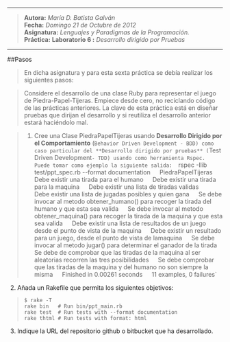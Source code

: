 ***
>**Autora:**         *María D. Batista Galván*  
>**Fecha:**          *Domingo 21 de Octubre de 2012*  
>**Asignatura:**     *Lenguajes y Paradigmas de la Programación.*  
>**Práctica:**       **Laboratorio 6 :** *Desarrollo dirigido por Pruebas*  
***

##Pasos

>En dicha asignatura y para esta sexta práctica se debía realizar los siguientes pasos: 

>Considere el desarrollo de una clase Ruby para representar el juego de Piedra-Papel-Tijeras. Empiece desde cero, no reciclando código de las prácticas anteriores. La clave de esta práctica está en diseñar pruebas que dirijan el desarrollo y si reutiliza el desarrollo anterior estará haciéndolo mal.  

>1. Cree una Clase PiedraPapelTijeras usando **Desarrollo Dirigido por el Comportamiento** (`Behavior Driven Development - BDD) como caso particular del **Desarrollo dirigido por pruebas** (`Test Driven Development` - TDD) usando como herramienta Rspec.  
Puede tomar como ejemplo la siguiente salida:  
>`rspec -Ilib test/ppt_spec.rb --format documentation`  
`PiedraPapelTijeras`  
`Debe existir una tirada para el humano`  
`Debe existir una tirada para la maquina`  
`Debe existir una lista de tiradas validas`  
`Debe existir una lista de jugadas posibles y quien gana`  
`Se debe invocar al metodo obtener_humano() para recoger la tirada del humano y que esta sea valida`  
`Se debe invocar al metodo obtener_maquina() para recoger la tirada de la maquina y que esta sea valida`  
`Debe existir una lista de resultados de un juego desde el punto de vista de la maquina`  
`Debe existir un resultado para un juego, desde el punto de vista de lamaquina`  
`Se debe invocar al metodo jugar() para determinar el ganador de la tirada`  
`Se debe de comprobar que las tiradas de la maquina al ser aleatorias recorren las tres posibilidades`  
`Se debe comprobar que las tiradas de la maquina y del humano no son siempre la misma`  
>`Finished in 0.00261 seconds`  
>`11 examples, 0 failures`  
2.  Añada un Rakefile que permita los siguientes objetivos:  
> `$ rake -T`  
`rake bin   # Run bin/ppt_main.rb`  
`rake test  # Run tests with --format documentation`  
`rake thtml # Run tests with format: html`  
3.  Indique la URL del repositorio github o bitbucket que ha desarrollado.  